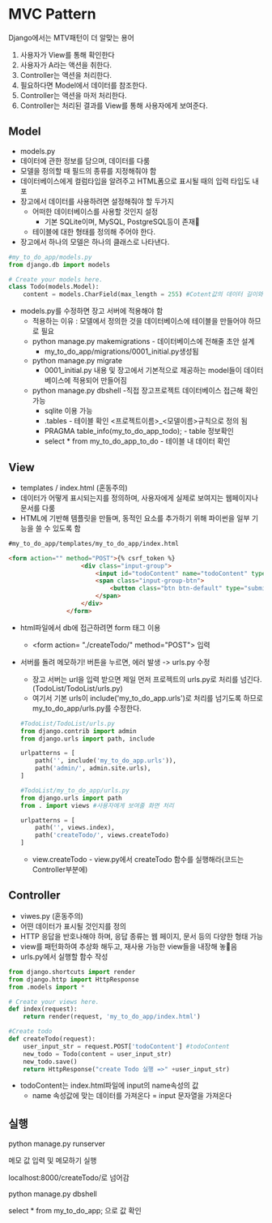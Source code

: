 # MVC Pattern

Django에서는 MTV패턴이 더 알맞는 용어

1. 사용자가 View를 통해 확인한다
2. 사용자가 A라는 액션을 취한다.
3. Controller는 액션을 처리한다.
4. 필요하다면 Model에서 데이터를 참조한다.
5. Controller는 액션을 마저 처리한다.
6. Controller는 처리된 결과를 View를 통해 사용자에게 보여준다.



## Model

- models.py
- 데이터에 관한 정보를 담으며, 데이터를 다룸
- 모델을 정의할 때 필드의 종류를 지정해줘야 함
- 데이터베이스에게 컬럼타입을 알려주고 HTML폼으로 표시될 때의 입력 타입도 내포
- 장고에서 데이터를 사용하려면 설정해줘야 할 두가지
  - 어떠한 데이터베이스를 사용할 것인지 설정
    - 기본 SQLite이며, MySQL, PostgreSQL등이 존재
  - 테이블에 대한 형태를 정의해 주어야 한다.
- 장고에서 하나의 모델은 하나의 클래스로 나타낸다.

```python
#my_to_do_app/models.py
from django.db import models

# Create your models here.
class Todo(models.Model):
    content = models.CharField(max_length = 255) #Cotent값의 데이터 길이와 형식 지정
```

- models.py를 수정하면 장고 서버에 적용해야 함
  - 적용하는 이유 : 모델에서 정의한 것을 데이터베이스에 테이블을 만들어야 하므로 필요
  - python manage.py makemigrations - 데이터베이스에 전해줄 초안 설계
    - my_to_do_app/migrations/0001_initial.py생성됨
  - python manage.py migrate
    - 0001_initial.py 내용 및 장고에서 기본적으로 제공하는 model들이 데이터베이스에 적용되어 만들어짐
  - python manage.py dbshell -직접 장고프로젝트 데이터베이스 접근해 확인 가능
    - sqlite 이용 가능
    - .tables - 테이블 확인 <프로젝트이름>_<모델이름>규칙으로 정의 됨
    - PRAGMA table_info(my_to_do_app_todo); - table 정보확인
    - select * from my_to_do_app_to_do - 테이블 내 데이터 확인

## View

- templates / index.html (혼동주의)
- 데이터가 어떻게 표시되는지를 정의하며, 사용자에게 실제로 보여지는 웹페이지나 문서를 다룸
- HTML에 기반해 템플릿을 만들며, 동적인 요소를 추가하기 위해 파이썬을 일부 기능을 쓸 수 있도록 함

```html
#my_to_do_app/templates/my_to_do_app/index.html

<form action="" method="POST">{% csrf_token %}
                    <div class="input-group">
                        <input id="todoContent" name="todoContent" type="text" class="form-control" placeholder="메모할 내용을 적어주세요">
                        <span class="input-group-btn">
                            <button class="btn btn-default" type="submit">메모하기!</button>
                        </span>
                    </div>
                </form>

```

- html파일에서 db에 접근하려면 form 태그 이용

  - \<form action= "./createTodo/" method="POST"> 입력

- 서버를 돌려 메모하기! 버튼을 누르면, 에러 발생 -> urls.py 수정

  - 장고 서버는 url을 입력 받으면 제일 먼저 프로젝트의 urls.py로 처리를 넘긴다.(TodoList/TodoList/urls.py)
  - 여기서 기본 urls이 include('my_to_do_app.urls')로 처리를 넘기도록 하므로 my_to_do_app/urls.py를 수정한다.

  ```python
  #TodoList/TodoList/urls.py
  from django.contrib import admin
  from django.urls import path, include
  
  urlpatterns = [
      path('', include('my_to_do_app.urls')),
      path('admin/', admin.site.urls),
  ]
  ```

  ```python
  #TodoList/my_to_do_app/urls.py
  from django.urls import path
  from . import views #사용자에게 보여줄 화면 처리
  
  urlpatterns = [
      path('', views.index),
      path('createTodo/', views.createTodo)
  ]
  ```

  - view.createTodo - view.py에서 createTodo 함수를 실행해라(코드는 Controller부분에)

  

  

## Controller

- viwes.py (혼동주의)
- 어떤 데이터가 표시될 것인지를 정의
- HTTP 응답을 반호나해야 하며, 응답 종류는 웹 페이지, 문서 등의 다양한 형태 가능
- view를 패턴화하여 추상화 해두고, 재사용 가능한 view들을 내장해 놓음
- urls.py에서 실행할 함수 작성

```python
from django.shortcuts import render
from django.http import HttpResponse
from .models import *

# Create your views here.
def index(request):
    return render(request, 'my_to_do_app/index.html')

#Create todo
def createTodo(request):
    user_input_str = request.POST['todoContent'] #todoContent
    new_todo = Todo(content = user_input_str)
    new_todo.save()
    return HttpResponse("create Todo 실행 =>" +user_input_str)

```

- todoContent는 index.html파일에  input의 name속성의 값
  - name 속성값에 맞는 데이터를 가져온다 = input 문자열을 가져온다



## 실행

python manage.py runserver

메모 값 입력 및 메모하기 실행

localhost:8000/createTodo/로 넘어감

python manage.py dbshell

select * from my_to_do_app; 으로 값 확인